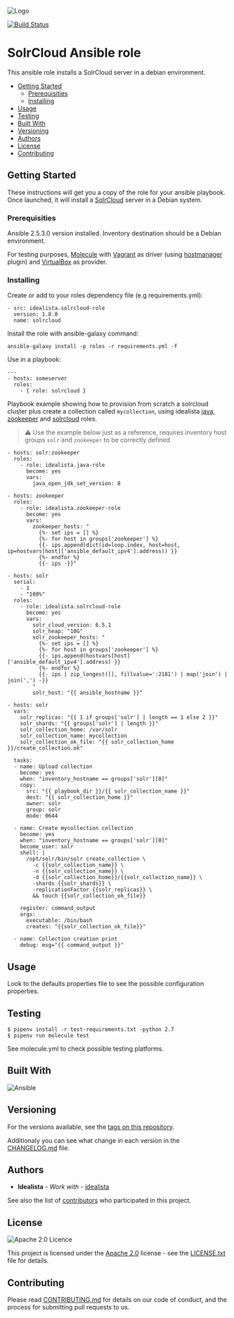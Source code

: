![Logo](https://raw.githubusercontent.com/idealista/solrcloud-role/master/logo.gif)

[![Build Status](https://travis-ci.org/idealista/solrcloud-role.png)](https://travis-ci.org/idealista/solrcloud-role)

# SolrCloud Ansible role

This ansible role installs a SolrCloud server in a debian environment.

- [Getting Started](#getting-started)
	- [Prerequisities](#prerequisities)
	- [Installing](#installing)
- [Usage](#usage)
- [Testing](#testing)
- [Built With](#built-with)
- [Versioning](#versioning)
- [Authors](#authors)
- [License](#license)
- [Contributing](#contributing)

## Getting Started

These instructions will get you a copy of the role for your ansible playbook. Once launched, it will install a [SolrCloud](https://cwiki.apache.org/confluence/display/solr/SolrCloud) server in a Debian system.

### Prerequisities

Ansible 2.5.3.0 version installed.
Inventory destination should be a Debian environment.

For testing purposes, [Molecule](https://molecule.readthedocs.io/) with [Vagrant](https://www.vagrantup.com/) as driver (using [hostmanager](https://github.com/devopsgroup-io/vagrant-hostmanager) plugin) and [VirtualBox](https://www.virtualbox.org/) as provider.

### Installing

Create or add to your roles dependency file (e.g requirements.yml):

```
- src: idealista.solrcloud-role
  version: 1.8.0
  name: solrcloud
```

Install the role with ansible-galaxy command:

```
ansible-galaxy install -p roles -r requirements.yml -f
```

Use in a playbook:

```
---
- hosts: someserver
  roles:
    - { role: solrcloud }
```

Playbook example showing how to provision from scratch a solrcloud cluster plus create a collection called `mycollection`, using idealista [java](https://github.com/idealista/java-role), [zookeeper](https://github.com/idealista/zookeeper-role) and [solrcloud](https://github.com/idealista/solrcloud-role) roles.

> :warning: Use the example below just as a reference, requires inventory host groups `solr` and `zookeeper` to be correctly defined
```
- hosts: solr:zookeeper
  roles:
    - role: idealista.java-role
      become: yes
      vars:
        java_open_jdk_set_version: 8   

- hosts: zookeeper
  roles:
    - role: idealista.zookeeper-role
      become: yes
      vars:
        zookeeper_hosts: "
          {%- set ips = [] %}
          {%- for host in groups['zookeeper'] %}
          {{- ips.append(dict(id=loop.index, host=host, ip=hostvars[host]['ansible_default_ipv4'].address)) }}
          {%- endfor %}
          {{- ips -}}"

- hosts: solr
  serial:
    - 1
    - "100%"
  roles:
    - role: idealista.solrcloud-role
      become: yes
      vars:
        solr_cloud_version: 6.5.1
        solr_heap: "10G"
        solr_zookeeper_hosts: "
          {%- set ips = [] %}
          {%- for host in groups['zookeeper'] %}
          {{- ips.append(hostvars[host]['ansible_default_ipv4'].address) }}
          {%- endfor %}
          {{- ips | zip_longest([], fillvalue=':2181') | map('join') | join(',') -}}
        "
        solr_host: "{{ ansible_hostname }}"

- hosts: solr
  vars:
    solr_replicas: "{{ 1 if groups['solr'] | length == 1 else 2 }}"
    solr_shards: "{{ groups['solr'] | length }}"
    solr_collection_home: /var/solr
    solr_collection_name: mycollection
    solr_collection_ok_file: "{{ solr_collection_home }}/create_collection.ok"

  tasks:
  - name: Upload collection
    become: yes
    when: "inventory_hostname == groups['solr'][0]"
    copy:
      src: "{{ playbook_dir }}/{{ solr_collection_name }}"
      dest: "{{ solr_collection_home }}"
      owner: solr
      group: solr
      mode: 0644

  - name: Create mycollection collection
    become: yes
    when: "inventory_hostname == groups['solr'][0]"
    become_user: solr
    shell: |
      /opt/solr/bin/solr create_collection \
        -c {{solr_collection_name}} \
        -n {{solr_collection_name}} \
        -d {{solr_collection_home}}/{{solr_collection_name}} \
        -shards {{solr_shards}} \
        -replicationFactor {{solr_replicas}} \
        && touch {{solr_collection_ok_file}}

    register: command_output
    args:
      executable: /bin/bash
      creates: "{{solr_collection_ok_file}}"

  - name: Collection creation print
    debug: msg="{{ command_output }}"
```

## Usage

Look to the defaults properties file to see the possible configuration properties.

## Testing

```
$ pipenv install -r test-requirements.txt -python 2.7
$ pipenv run molecule test
```

See molecule.yml to check possible testing platforms.

## Built With

![Ansible](https://img.shields.io/badge/ansible-2.5.3.0-green.svg)

## Versioning

For the versions available, see the [tags on this repository](https://github.com/idealista/solrcloud-role/tags).

Additionaly you can see what change in each version in the [CHANGELOG.md](CHANGELOG.md) file.

## Authors

* **Idealista** - *Work with* - [idealista](https://github.com/idealista)

See also the list of [contributors](https://github.com/idealista/solrcloud-role/contributors) who participated in this project.

## License

![Apache 2.0 Licence](https://img.shields.io/hexpm/l/plug.svg)

This project is licensed under the [Apache 2.0](https://www.apache.org/licenses/LICENSE-2.0) license - see the [LICENSE.txt](LICENSE.txt) file for details.

## Contributing

Please read [CONTRIBUTING.md](CONTRIBUTING.md) for details on our code of conduct, and the process for submitting pull requests to us.
